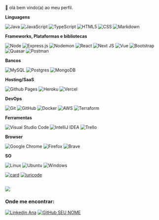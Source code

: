👋 olá bem vindo(a) ao meu perfil. 

**Linguagens**

  ![Java](https://img.shields.io/badge/Java-35495E.svg?style=flat&logo=openjdk&logoColor=white)
  ![JavaScript](https://img.shields.io/badge/-JavaScript-35495E??style=flat&logo=Javascript)
  ![TypeScript](https://img.shields.io/badge/Typescript-35495E.svg?style=flat&logo=Typescript)
  ![HTML5](https://img.shields.io/badge/-HTML5-35495E??style=flat&logo=HTML5)
  ![CSS](https://img.shields.io/badge/-CSS3-35495E??style=flat&logo=CSS3&logoColor=1572B6)
  ![Markdown](https://img.shields.io/badge/Markdown-35495E.svg?style=flat&logo=markdown&logoColor=black)
  
 **Frameworks, Plataformas e bibliotecas**
 
 ![Node](https://img.shields.io/badge/Node.js-35495E?style=flat&logo=node.js)
 ![Express.js](https://img.shields.io/badge/Express.js-35495E.svg?style=flat&logo=express)
 ![Nodemon](https://img.shields.io/badge/Nodemon-35495E.svg?style=flat&logo=nodemon)
 ![React](https://img.shields.io/badge/-React-35495E??style=flat&logo=react)
 ![Next JS](https://img.shields.io/badge/Next-35495E?style=flat&logo=next.js&logoColor=black)
 ![Vue](https://img.shields.io/badge/Vue.js-35495E?style=flat&logo=vue.js&logoColor=4FC08D)
 ![Bootstrap](https://img.shields.io/badge/Bootstrap-35495E?style=flat&logo=bootstrap&logoColor=7B42BC)
 ![Quasar](https://img.shields.io/badge/Quasar-35495E?style=flat&logo=quasar&logoColor=00AFF8)
 ![Postman](https://img.shields.io/badge/-Postman-35495E??style=flat&logo=postman)
 
**Bancos**

 ![MySQL](https://img.shields.io/badge/-MySQL-35495E??style=flat&logo=mysql)
 ![Postgres](https://img.shields.io/badge/Postgres-35495E.svg?style=flat&logo=postgresql)
 ![MongoDB](https://img.shields.io/badge/MongoDB-35495E.svg?style=flat&logo=mongodb)

**Hosting/SaaS**

![Github Pages](https://img.shields.io/badge/Github%20Pages-35495E?style=flat&logo=Github)
![Heroku](https://img.shields.io/badge/Heroku-35495E.svg?style=flat&logo=Heroku&logoColor=430098)
![Vercel](https://img.shields.io/badge/Vercel-35495E.svg?style=flat&logo=Vercel&logoColor=black)

**DevOps**

  ![Git](https://img.shields.io/badge/-Git-35495E??style=flat&logo=git)
  ![GitHub](https://img.shields.io/badge/-GitHub-35495E?style=flat&logo=github)
  ![Docker](https://img.shields.io/badge/-Docker-35495E??style=flat&logo=docker)
  ![AWS](https://img.shields.io/badge/Amazon_AWS-35495E?style=flat&logo=amazonaws&logoColor=yellow)
  ![Terraform](https://img.shields.io/badge/Terraform-35495E??style=flat&logo=terraform&logoColor=7B42BC)

**Ferramentas**

  ![Visual Studio Code](https://img.shields.io/badge/-Visual%20Studio%20Code-35495E??style=flat&logo=visual-studio-code&logoColor=007ACC)
  ![IntelliJ IDEA](https://img.shields.io/badge/IntelliJIDEA-35495E.svg?style=flat&logo=intellij-idea)
  ![Trello](https://img.shields.io/badge/-Trello-35495E??style=flat&logo=trello&logoColor=007ACC)
 
**Browser**

![Google Chrome](https://img.shields.io/badge/Google%20Chrome-35495E?style=flat&logo=GoogleChrome)
![Firefox](https://img.shields.io/badge/Firefox-35495E?style=flat&logo=Firefox-Browser)
![Brave](https://img.shields.io/badge/Brave-35495E?style=flat&logo=Brave)

**SO**

![Linux](https://img.shields.io/badge/Linux-35495E?style=flat&logo=linux)
![Ubuntu](https://img.shields.io/badge/Ubuntu-35495E?style=flat&logo=Ubuntu)
![Windows](https://img.shields.io/badge/Windows-35495E?style=flat&logo=windows-10)

[![card](https://github-readme-stats.vercel.app/api?username=Ana-Alice-Honorio&theme=merko&show_icons=true)](https://github.com/anuraghazra/github-readme-stats)
[![iuricode](https://github-readme-stats.vercel.app/api/top-langs/?username=Ana-Alice-Honorio&theme=merko&layout=compact)](https://github.com/anuraghazra/github-readme-stats)

  ##

![](https://komarev.com/ghpvc/?username=Ana-Alice-Honorio&color=006bed)
  
<h3> Onde me encontrar: </h3> 

[![Linkedin Ana](https://img.shields.io/badge/-anaalicehonorio-blue?style=flat-square&logo=Linkedin&logoColor=white&link=)](https://www.linkedin.com/in/anaalicehonorio/)
[![GitHub SEU NOME]( https://img.shields.io/github/followers/Ana-Alice-Honorio?label=follow&style=social)](https://github.com/Ana-Alice-Honorio)
 


